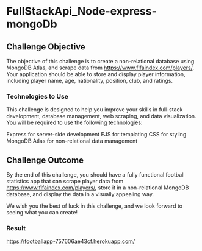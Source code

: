 # FullStackApi_Node-express-mongoDb

## Challenge Objective
The objective of this challenge is to create a non-relational database using MongoDB Atlas, and scrape data from https://www.fifaindex.com/players/. Your application should be able to store and display player information, including player name, age, nationality, position, club, and ratings.

### Technologies to Use
This challenge is designed to help you improve your skills in full-stack development, database management, web scraping, and data visualization. You will be required to use the following technologies:

Express for server-side development
EJS for templating
CSS for styling
MongoDB Atlas for non-relational data management

## Challenge Outcome
By the end of this challenge, you should have a fully functional football statistics app that can scrape player data from https://www.fifaindex.com/players/, store it in a non-relational MongoDB database, and display the data in a visually appealing way.

We wish you the best of luck in this challenge, and we look forward to seeing what you can create!

### Result
https://footballapp-757606ae43cf.herokuapp.com/
